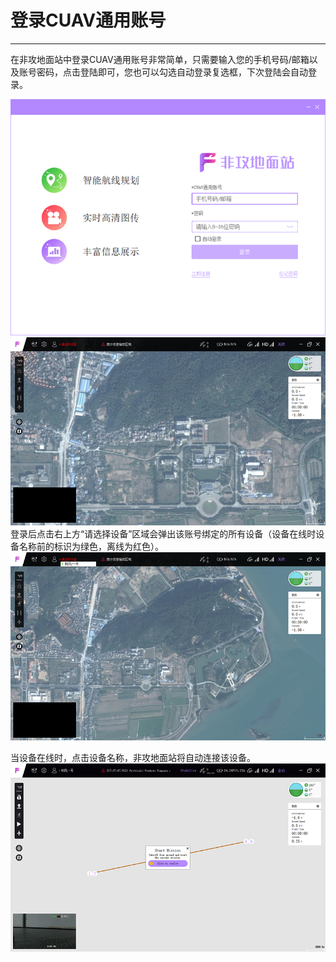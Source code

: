 # 登录CUAV通用账号

---

在非攻地面站中登录CUAV通用账号非常简单，只需要输入您的手机号码/邮箱以及账号密码，点击登陆即可，您也可以勾选自动登录复选框，下次登陆会自动登录。

![feigong_installation8](../../assets/feigong_installation/feigong_installation8.png)  
![feigong_login3](../../assets/feigong_register/feigong_login3.png)  
登录后点击右上方“请选择设备”区域会弹出该账号绑定的所有设备（设备在线时设备名称前的标识为绿色，离线为红色）。![feigong_login4](../../assets/feigong_register/feigong_login4.png)

当设备在线时，点击设备名称，非攻地面站将自动连接该设备。  
![feigong_login5](../../assets/feigong_register/feigong_login5.png)

